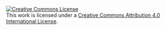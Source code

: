 <a rel="license" href="http://creativecommons.org/licenses/by/4.0/">
   <img alt="Creative Commons License" style="border-width:0" src="https://i.creativecommons.org/l/by/4.0/88x31.png" />
</a><br />
This work is licensed under a <a rel="license" href="http://creativecommons.org/licenses/by/4.0/">Creative Commons Attribution 4.0 International License</a>.